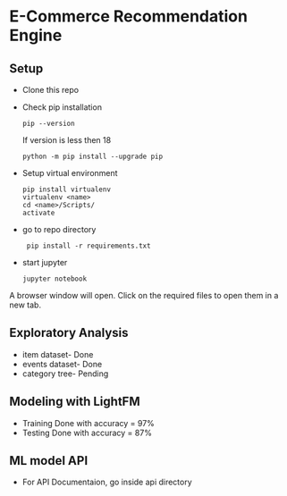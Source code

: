 # E-Commerce Recommendation Engine

## Setup

- Clone this repo

- Check pip installation
   ```
   pip --version
	 ```
  If version is less then 18
  ```
  python -m pip install --upgrade pip
  ```
  
- Setup virtual environment
   ```
   pip install virtualenv
   virtualenv <name>
   cd <name>/Scripts/
   activate
   ```

- go to repo directory
  ```
   pip install -r requirements.txt
  ```

- start jupyter
  ```
  jupyter notebook
  ```
A browser window will open. Click on the required files to open them in a new tab.



## Exploratory Analysis
- item dataset- Done
- events dataset- Done
- category tree- Pending

## Modeling with LightFM
- Training Done with accuracy = 97% 
- Testing Done with accuracy = 87%

## ML model API
- For API Documentaion, go inside api directory

